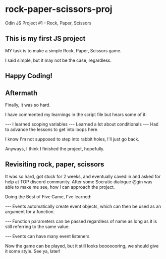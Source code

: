 # rock-paper-scissors-proj
Odin JS Project #1 - Rock, Paper, Scissors


## This is my first JS project

MY task is to make a simple Rock, Paper, Scissors game.

I said simple, but it may not be the case, regardless.

## Happy Coding!

## Aftermath

Finally, it was so hard.

I have commented my learnings in the script file but hears some of it:

--- I learned scoping variables
--- Learned a lot about conditionals 
--- Had to advance the lessons to get into loops here.

I know I'm not supposed to step into rabbit holes, I'll just go back.

Anyways, I think I finished the project, hopefully.


## Revisiting rock, paper, scissors

It was so hard, got stuck for 2 weeks, and eventually caved in and asked for help at TOP discord community. After some Socratic dialogue @gin was able to make me see, how I can approach the project.

Doing the Best of Five Game, I've learned:

--- Events automatically create event objects, which can then be used as an argument for a function.

--- Function parameters can be passed regardless of name as long as it is still referring to the same value.

--- Events can have many event listeners.

Now the game can be played, but it still looks booooooring, we should give it some style. See ya, later!